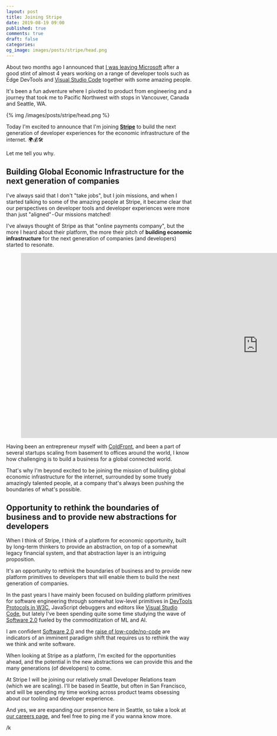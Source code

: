 ```yaml
---
layout: post
title: Joining Stripe
date: 2019-08-19 09:00
published: true
comments: true
draft: false
categories:
og_image: images/posts/stripe/head.png
---
```


About two months ago I announced that [I was leaving Microsoft](https://mobile.twitter.com/auchenberg/status/1144275090357407744) after a good stint of almost 4 years working on a range of developer tools such as Edge DevTools and [Visual Studio Code](Studio) together with some amazing people.

It's been a fun adventure where I pivoted to product from engineering and a journey that took me to Pacific Northwest with stops in Vancouver, Canada and Seattle, WA.

{% img /images/posts/stripe/head.png %}

Today I'm excited to announce that I'm joining [**Stripe**](https://stripe.com/) to build the next generation of developer experiences for the economic infrastructure of the internet. 🌍💰🛠

Let me tell you why.

<!--more-->

## Building Global Economic Infrastructure for the next generation of companies

I've always said that I don't "take jobs", but I join missions, and when I started talking to some of the amazing people at Stripe, it became clear that our perspectives on developer tools and developer experiences were more than just "aligned" - Our missions matched!

I've always thought of Stripe as that "online payments company", but the more I heard about their platform, the more their pitch of **building economic infrastructure** for the next generation of companies (and developers) started to resonate.

<figure>
    <iframe width="1280" height="500" src="https://www.youtube.com/embed/ck0u5OdyDdo" frameborder="0" allow="accelerometer; autoplay; encrypted-media; gyroscope; picture-in-picture" allowfullscreen></iframe>
</figure>

Having been an entrepreneur myself with [ColdFront](https://coldfront.co/), and been a part of several startups scaling from basement to offices around the world, I know how challenging is to build a business for a global connected world.

That's why I'm beyond excited to be joining the mission of building global economic infrastructure for the internet, surrounded by some truely amazingly talented people, at a company that's always been pushing the boundaries of what's possible.

## Opportunity to rethink the boundaries of business and to provide new abstractions for developers

When I think of Stripe, I think of a platform for economic opportunity, built by long-term thinkers to provide an abstraction, on top of a somewhat legacy financial system, and that abstraction layer is an intriguing proposition.

It's an opportunity to rethink the boundaries of business and to provide new platform primitives to developers that will enable them to build the next generation of companies.

In the past years I have mainly been focused on building platform primitives for software engineering through somewhat low-level primitives in [DevTools Protocols in W3C](https://github.com/WICG/devtools-protocol), JavaScript debuggers and editors like [Visual Studio Code](https://code.visualstudio.com/), but lately I've been spending quite some time studying the wave of [Software 2.0](https://medium.com/@karpathy/software-2-0-a64152b37c35) fueled by the commoditization of ML and AI.

I am confident [Software 2.0](https://medium.com/@karpathy/software-2-0-a64152b37c35) and the [raise of low-code/no-code](https://medium.com/@rrhoover/the-rise-of-no-code-e733d7c0944d) are indicators of an imminent paradigm shift that requires us to rethink the way we think and write software.

When looking at Stripe as a platform, I'm excited for the opportunities ahead, and the potential in the new abstractions we can provide this and the many generations (of developers) to come.

At Stripe I will be joining our relatively small Developer Relations team (which we are scaling). I'll be based in Seattle, but often in San Francisco, and will be spending my time working across product teams obsessing about our tooling and developer experience.

And yes, we are expanding our presence here in Seattle, so take a look at [our careers page](https://stripe.com/jobs/search?l=seattle), and feel free to ping me if you wanna know more.

/k
